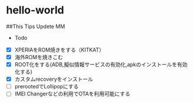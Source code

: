 # hello-world
##This Tips Updete MM
* Todo

- [x] XPERIAをROM焼きをする（KITKAT）
- [x] 海外ROMを焼きこむ
- [x] ROOT化をする(ADB,擬似情報サービスの有効化,apkのインストールを有効化する)
- [x] カスタムrecoveryをインストール
- [ ] prerootedでLollipopにする
- [ ] IMEI Changerなどの利用でOTAを利用可能にする 
